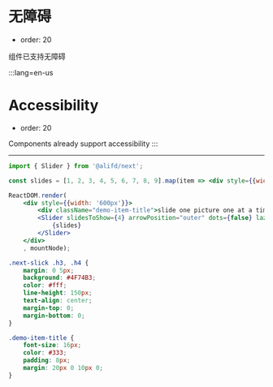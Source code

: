 # 无障碍

- order: 20

组件已支持无障碍

:::lang=en-us
# Accessibility

- order: 20

Components already support accessibility
:::

---

````jsx
import { Slider } from '@alifd/next';

const slides = [1, 2, 3, 4, 5, 6, 7, 8, 9].map(item => <div style={{width: '25%'}} key={item}><h4 className="h4">{item}</h4></div>);

ReactDOM.render(
    <div style={{width: '600px'}}>
        <div className="demo-item-title">slide one picture one at a time</div>
        <Slider slidesToShow={4} arrowPosition="outer" dots={false} lazyLoad >
            {slides}
        </Slider>
    </div>
    , mountNode);
````

````css
.next-slick .h3, .h4 {
    margin: 0 5px;
    background: #4F74B3;
    color: #fff;
    line-height: 150px;
    text-align: center;
    margin-top: 0;
    margin-bottom: 0;
}

.demo-item-title {
    font-size: 16px;
    color: #333;
    padding: 8px;
    margin: 20px 0 10px 0;
}
````
